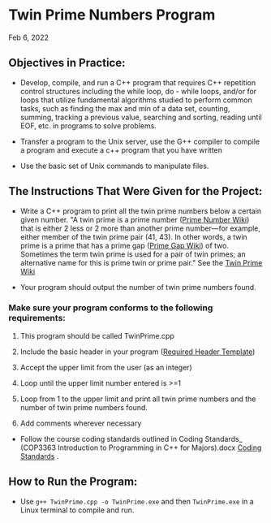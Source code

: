 # Twin Prime Numbers Program

Feb 6, 2022


## Objectives in Practice:

- Develop, compile, and run a C++ program that requires C++ repetition control structures including the while loop, do - while loops, and/or for loops that utilize fundamental algorithms studied to
perform common tasks, such as finding the max and min of a data set, counting, summing, tracking a previous value, searching and sorting, reading until EOF, etc. in programs to solve problems.

- Transfer a program to the Unix server, use the G++ compiler to compile a program and execute a c++ program that you have written

- Use the basic set of Unix commands to manipulate files.


## The Instructions That Were Given for the Project:


- Write a C++ program to print all the twin prime numbers below a certain given number. "A twin prime is a prime number ([Prime Number Wiki](https://en.wikipedia.org/wiki/Prime_number)) that is either 2 less or 2 more than another prime number—for example, either member of the twin prime pair (41, 43). In other words, a twin prime is a prime that has a prime gap ([Prime Gap Wiki](https://en.wikipedia.org/wiki/Prime_gap)) of two. Sometimes the term twin prime is used for a pair of twin primes; an alternative name for this is prime twin or prime pair." See the [Twin Prime Wiki](https://en.wikipedia.org/wiki/Twin_prime)

- Your program should output the number of twin prime numbers found.

### Make sure your program conforms to the following requirements:

1. This program should be called TwinPrime.cpp

2. Include the basic header in your program ([Required Header Template](https://canvas.fsu.edu/courses/193490/files/15396772/download?wrap=1))

3. Accept the upper limit from the user (as an integer)

4. Loop until the upper limit number entered is >=1
   
5. Loop from 1 to the upper limit and print all twin prime numbers and the number of twin prime numbers found.
   
6. Add comments wherever necessary

- Follow the course coding standards outlined in Coding Standards_ (COP3363 Introduction to Programming in C++ for Majors).docx [Coding Standards](https://canvas.fsu.edu/courses/193490/files/15396757/download) .


## How to Run the Program:

- Use ```g++ TwinPrime.cpp -o TwinPrime.exe``` and then ```TwinPrime.exe``` in a Linux terminal to compile and run.
